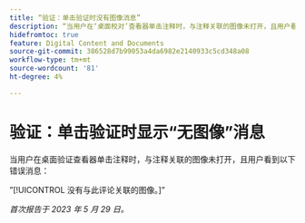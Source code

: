 ```yaml
---
title: “验证：单击验证时没有图像消息”
description: “当用户在‘桌面校对’查看器单击注释时，与注释关联的图像未打开，且用户看到一条消息。”
hidefromtoc: true
feature: Digital Content and Documents
source-git-commit: 386528d7b99053a4da6982e2140933c5cd348a08
workflow-type: tm+mt
source-wordcount: '81'
ht-degree: 4%

---
```



# 验证：单击验证时显示“无图像”消息

当用户在桌面验证查看器单击注释时，与注释关联的图像未打开，且用户看到以下错误消息：

”[!UICONTROL 没有与此评论关联的图像。]”

_首次报告于 2023 年 5 月 29 日。_
